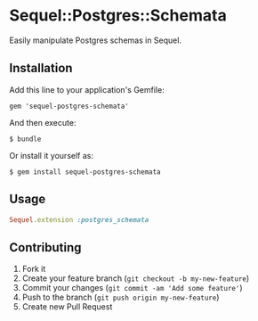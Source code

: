 # Sequel::Postgres::Schemata

Easily manipulate Postgres schemas in Sequel.

## Installation

Add this line to your application's Gemfile:

    gem 'sequel-postgres-schemata'

And then execute:

    $ bundle

Or install it yourself as:

    $ gem install sequel-postgres-schemata

## Usage
```ruby
Sequel.extension :postgres_schemata
```

## Contributing

1. Fork it
2. Create your feature branch (`git checkout -b my-new-feature`)
3. Commit your changes (`git commit -am 'Add some feature'`)
4. Push to the branch (`git push origin my-new-feature`)
5. Create new Pull Request
